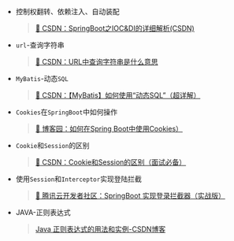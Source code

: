- 控制权翻转、依赖注入、自动装配
  >[📖 CSDN：SpringBoot之IOC&DI的详细解析(CSDN)](https://blog.csdn.net/qq_69748833/article/details/135117530?ops_request_misc=%257B%2522request%255Fid%2522%253A%2522171621602916777224496712%2522%252C%2522scm%2522%253A%252220140713.130102334..%2522%257D&request_id=171621602916777224496712&biz_id=0&utm_medium=distribute.pc_search_result.none-task-blog-2~all~sobaiduend~default-2-135117530-null-null.142^v100^pc_search_result_base1&utm_term=IOC%20DI&spm=1018.2226.3001.4187)

- `url`-查询字符串
  >[📖 CSDN：URL中查询字符串是什么意思](https://blog.csdn.net/vip_wangsai/article/details/51999108)

- `MyBatis`-动态`SQL`
  >[📖 CSDN：【MyBatis】如何使用“动态SQL”（超详解）](https://blog.csdn.net/weixin_44825912/article/details/130433302)

- `Cookies`在`SpringBoot`中如何操作
  >[📖 博客园：如何在Spring Boot中使用Cookies）](https://www.cnblogs.com/xichji/p/11793439.html)

- `Cookie`和`Session`的区别
  >[📖 CSDN：Cookie和Session的区别（面试必备）](https://blog.csdn.net/chen13333336677/article/details/100939030)

- 使用`Session`和`Interceptor`实现登陆拦截
  >[📖 腾讯云开发者社区：SpringBoot 实现登录拦截器（实战版）](https://cloud.tencent.com/developer/article/1860615)

* JAVA-正则表达式

    >  [Java 正则表达式的用法和实例-CSDN博客](https://blog.csdn.net/weixin_43860260/article/details/91417485)